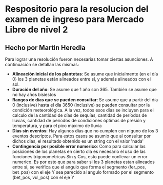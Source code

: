 # Respositorio para la resolucion del examen de ingreso para Mercado Libre de nivel 2
## Hecho por Martin Heredia

Para lograr una resolución fueron necesarias tomar ciertas asunciones. A continuación se detallan las mismas:
- **Alineación inicial de los plantetas**: Se asume que inicialmente (en el día 0) los 3 planetas están alineados entre sí, y además alineados con el sol.
- **Duración del año**: Se asume que 1 año son 365. También se asume que no hay años bisiestos
- **Rangos de días que se pueden consultar**: Se asume que a partir del día 0 (inclusive) hasta el día 3650 (inclusive) se pueden consultar por la condición meteorológica. A la vez, todos esos días se incluyen para el calculo de la cantidad de días de sequías, cantidad de períodos de lluvias, cantidad de períodos de condiciones óptimas de presión y temperatura, y para el pico máximo de lluvia
- **Dias sin eventos**: Hay algunos dias que no cumplen con niguno de los 3 eventos descriptos. Para estos casos se asumio que al consultar por dichos dias, el resultado obtenido es un string con el valor 'nada'
- **Contingencia por posible error numerico**: Como para calcular las posiciones de los planetas en cierto dia es necesario el uso de las funciones trigonometricas Sin y Cos, esto puede conllevar un error numerico. Es por esto que para saber si los 3 planetas estan alineados entre si, se verifica que el angulo que forma el segmento (fer_pos, bet_pos) con el eje Y sea parecido al angulo formado por el segmento (bet_pos, vul_pos) con el eje Y
